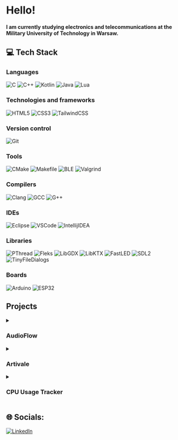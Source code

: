 # Hello!
#### I am currently studying electronics and telecommunications at the Military University of Technology in Warsaw. 
## 💻 Tech Stack
### Languages
![C](https://img.shields.io/badge/c-%2300599C.svg?style=for-the-badge&logo=c&logoColor=white) 
![C++](https://img.shields.io/badge/c++-%2300599C.svg?style=for-the-badge&logo=c%2B%2B&logoColor=white) 
![Kotlin](https://img.shields.io/badge/kotlin-%230095D5.svg?style=for-the-badge&logo=kotlin&logoColor=white) 
![Java](https://img.shields.io/badge/java-%23ED8B00.svg?style=for-the-badge&logo=java&logoColor=white) 
![Lua](https://img.shields.io/badge/lua-%232C2D72.svg?style=for-the-badge&logo=lua&logoColor=white)

### Technologies and frameworks
![HTML5](https://img.shields.io/badge/html5-%23E34F26.svg?style=for-the-badge&logo=html5&logoColor=white) ![CSS3](https://img.shields.io/badge/css3-%231572B6.svg?style=for-the-badge&logo=css3&logoColor=white) ![TailwindCSS](https://img.shields.io/badge/tailwindcss-%2338B2AC.svg?style=for-the-badge&logo=tailwind-css&logoColor=white) 

### Version control
![Git](https://img.shields.io/badge/git-%23FF0000.svg?style=for-the-badge&logo=git&logoColor=white)

### Tools 
![CMake](https://img.shields.io/badge/CMake-%23008FBA.svg?style=for-the-badge&logo=cmake&logoColor=white) ![Makefile](https://img.shields.io/badge/makefile-ffa500?style=for-the-badge)  ![BLE](https://img.shields.io/badge/BLE-%23190094.svg?style=for-the-badge&logo=bluetooth&logoColor=white)  ![Valgrind](https://img.shields.io/badge/Valgrind-008000?style=for-the-badge)

### Compilers 
![Clang](https://img.shields.io/badge/clang-2B7489?style=for-the-badge) ![GCC](https://img.shields.io/badge/gcc-CD853F?style=for-the-badge) ![G++](https://img.shields.io/badge/g++-CD853F?style=for-the-badge)

### IDEs
![Eclipse](https://img.shields.io/badge/eclipse-%23190094.svg?style=for-the-badge&logo=eclipse&logoColor=white) ![VSCode](https://img.shields.io/badge/VSCode-007ACC?style=for-the-badge) ![IntellijIDEA](https://img.shields.io/badge/intellij_idea-000000?style=for-the-badge)

### Libraries
![PThread](https://img.shields.io/badge/pthread-222222?style=for-the-badge) ![Fleks](https://img.shields.io/badge/Fleks-999900?style=for-the-badge) ![LibGDX](https://img.shields.io/badge/libgdx-FF0000?style=for-the-badge) ![LibKTX](https://img.shields.io/badge/libktx-007ACC?style=for-the-badge) ![FastLED](https://img.shields.io/badge/fastled-870099?style=for-the-badge) ![SDL2](https://img.shields.io/badge/SDL2-173556?style=for-the-badge) ![TinyFileDialogs](https://img.shields.io/badge/tiny_file_dialogs-444444?style=for-the-badge)

### Boards
![Arduino](https://img.shields.io/badge/arduino-%2300979C.svg?style=for-the-badge&logo=arduino&logoColor=white) ![ESP32](https://img.shields.io/badge/esp32-000000?style=for-the-badge)

## Projects
<details>
<summary><h3>AudioFlow</h3></summary>

- *GitHub Repository:* https://github.com/Lvbor/AudioFlow
- *Tech Stack:*

![C](https://img.shields.io/badge/c-%2300599C.svg?style=for-the-badge&logo=c&logoColor=white) ![C++](https://img.shields.io/badge/c++-%2300599C.svg?style=for-the-badge&logo=c%2B%2B&logoColor=white) ![SDL2](https://img.shields.io/badge/SDL2-173556?style=for-the-badge) ![TinyFileDialogs](https://img.shields.io/badge/tiny_file_dialogs-444444?style=for-the-badge) ![VSCode](https://img.shields.io/badge/VSCode-007ACC?style=for-the-badge) ![G++](https://img.shields.io/badge/g++-CD853F?style=for-the-badge) ![Git](https://img.shields.io/badge/Git-FF0000?style=for-the-badge) ![Makefile](https://img.shields.io/badge/makefile-ffa500?style=for-the-badge) 

#### Description
AudioFlow is a simple audio player written in C++ using the SDL2 library. It allows you to play and manage a queue of music files.
#### Demo
![AudioFlow Screenshot](https://i.imgur.com/KGWa0Xe.png)

</details>

<details>
<summary><h3>Artivale</h3></summary>
  
* GitHub Repository: Private ([assets](https://rafaelmatos.itch.io/epic-rpg-world-pack-grass-land) protected by copyright)
* Tech Stack:

![Kotlin](https://img.shields.io/badge/kotlin-%230095D5.svg?style=for-the-badge&logo=kotlin&logoColor=white)  ![Fleks](https://img.shields.io/badge/Fleks-999900?style=for-the-badge) ![LibGDX](https://img.shields.io/badge/libgdx-FF0000?style=for-the-badge) ![LibKTX](https://img.shields.io/badge/libktx-007ACC?style=for-the-badge)  ![BOX2D LIGHTS](https://img.shields.io/badge/BOX2D_LIGHTS-238456?style=for-the-badge)   ![Scene2D](https://img.shields.io/badge/scene2d-031299?style=for-the-badge) ![GDX AI](https://img.shields.io/badge/gdx_ai-772248?style=for-the-badge)  ![Tiled](https://img.shields.io/badge/tiled-0312FF?style=for-the-badge) ![IntellijIDEA](https://img.shields.io/badge/intellij_idea-000000?style=for-the-badge) ![Git](https://img.shields.io/badge/git-%23FF0000.svg?style=for-the-badge&logo=git&logoColor=white) 

#### Members

- [Lvbor (me)](https://github.com/Lvbor) - Responsible for game engine development
- [PTyszka](https://github.com/PTyszka) - Implemented AI algorithms for the mobs, created enemy behaviors
- [bartkepl](https://github.com/bartkepl) - Designed and built game map using the Tiled editor
- [iikolodziej](https://github.com/iikolodziej) - Implemented user interface

#### Description

Artivale is an RPG game created as a project from the subject "Mobile Application Programming". The game was brought to life using a combination of technologies such as Kotlin, Fleks, LibGDX, LibKTX, Box2DLights, Scene2D, GDX AI, and Tiled, ensuring a solid foundation for immersive gameplay.

#### Demo
![Artivale Screenshot](https://i.imgur.com/TA4onxM.png)

</details>

<details>
<summary><h3>CPU Usage Tracker</h3></summary>

- *GitHub Repository:* https://github.com/Lvbor/cpu-usage-tracker
- *Tech Stack:*
  
![C](https://img.shields.io/badge/c-%2300599C.svg?style=for-the-badge&logo=c&logoColor=white) ![CMake](https://img.shields.io/badge/CMake-%23008FBA.svg?style=for-the-badge&logo=cmake&logoColor=white) ![VSCode](https://img.shields.io/badge/VSCode-007ACC?style=for-the-badge)  ![Clang](https://img.shields.io/badge/clang-2B7489?style=for-the-badge) ![GCC](https://img.shields.io/badge/gcc-CD853F?style=for-the-badge) ![Git](https://img.shields.io/badge/Git-FF0000?style=for-the-badge) ![PThread](https://img.shields.io/badge/pthread-222222?style=for-the-badge) ![Valgrind](https://img.shields.io/badge/Valgrind-008000?style=for-the-badge) ![LINUX](https://img.shields.io/badge/Linux-FCC624?style=for-the-badge&logo=linux&logoColor=black) 

#### Description

CPU Usage Tracker is an application that monitors the CPU usage of a system. It consists of multiple threads responsible for reading CPU data, analyzing the data, and logging the results. The application uses a queue to store CPU usage data and handles graceful termination through signal handlers.

#### Demo
![CPU Usage Tracker Screenshot](https://i.imgur.com/BlQu2fu.png)

</details>

## 🌐 Socials:
[![LinkedIn](https://img.shields.io/badge/linkedin-%230A66C2.svg?style=for-the-badge&logo=linkedin&logoColor=white)](https://linkedin.com/in/https://www.linkedin.com/in/lvbor/) 


